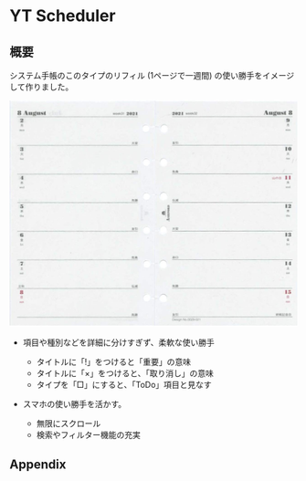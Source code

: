 # YT Scheduler

## 概要

システム手帳のこのタイプのリフィル
(1ページで一週間)
の使い勝手をイメージして作りました。

![](docs/refill1.jpg)
  
* 項目や種別などを詳細に分けすぎず、柔軟な使い勝手
  - タイトルに「!」をつけると「重要」の意味
  - タイトルに「×」をつけると、「取り消し」の意味
  - タイプを「□」にすると、「ToDo」項目と見なす

* スマホの使い勝手を活かす。
  - 無限にスクロール
  - 検索やフィルター機能の充実

## Appendix

